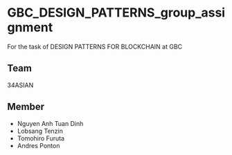 # GBC_DESIGN_PATTERNS_group_assignment
For the task of DESIGN PATTERNS FOR BLOCKCHAIN at GBC

## Team
34ASIAN

## Member
- Nguyen Anh Tuan Dinh
- Lobsang Tenzin
- Tomohiro Furuta
- Andres Ponton
